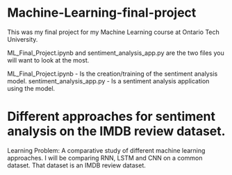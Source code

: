 # Machine-Learning-final-project

This was my final project for my Machine Learning course at Ontario Tech University.

ML_Final_Project.ipynb and sentiment_analysis_app.py are the two files you will want to look at the most.

ML_Final_Project.ipynb - Is the creation/training of the sentiment analysis model.
sentiment_analysis_app.py - Is a sentiment analysis application using the model.

# Different approaches for sentiment analysis on the IMDB review dataset.

Learning Problem: A comparative study of different machine learning approaches. I will be comparing RNN, LSTM and CNN on a common dataset. That dataset is an IMDB review dataset.
